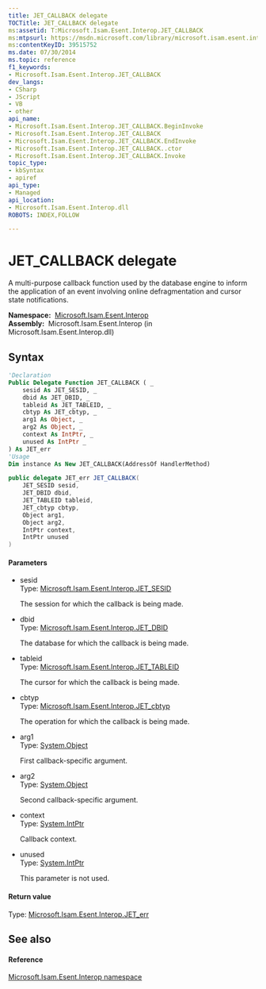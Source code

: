 ```yaml
---
title: JET_CALLBACK delegate
TOCTitle: JET_CALLBACK delegate
ms:assetid: T:Microsoft.Isam.Esent.Interop.JET_CALLBACK
ms:mtpsurl: https://msdn.microsoft.com/library/microsoft.isam.esent.interop.jet_callback(v=EXCHG.10)
ms:contentKeyID: 39515752
ms.date: 07/30/2014
ms.topic: reference
f1_keywords:
- Microsoft.Isam.Esent.Interop.JET_CALLBACK
dev_langs:
- CSharp
- JScript
- VB
- other
api_name: 
- Microsoft.Isam.Esent.Interop.JET_CALLBACK.BeginInvoke
- Microsoft.Isam.Esent.Interop.JET_CALLBACK
- Microsoft.Isam.Esent.Interop.JET_CALLBACK.EndInvoke
- Microsoft.Isam.Esent.Interop.JET_CALLBACK..ctor
- Microsoft.Isam.Esent.Interop.JET_CALLBACK.Invoke
topic_type: 
- kbSyntax
- apiref
api_type: 
- Managed
api_location: 
- Microsoft.Isam.Esent.Interop.dll
ROBOTS: INDEX,FOLLOW

---
```


# JET_CALLBACK delegate

A multi-purpose callback function used by the database engine to inform the application of an event involving online defragmentation and cursor state notifications.

**Namespace:**  [Microsoft.Isam.Esent.Interop](./microsoft.isam.esent.interop-namespace.md)  
**Assembly:**  Microsoft.Isam.Esent.Interop (in Microsoft.Isam.Esent.Interop.dll)

## Syntax

``` vb
'Declaration
Public Delegate Function JET_CALLBACK ( _
    sesid As JET_SESID, _
    dbid As JET_DBID, _
    tableid As JET_TABLEID, _
    cbtyp As JET_cbtyp, _
    arg1 As Object, _
    arg2 As Object, _
    context As IntPtr, _
    unused As IntPtr _
) As JET_err
'Usage
Dim instance As New JET_CALLBACK(AddressOf HandlerMethod)
```

``` csharp
public delegate JET_err JET_CALLBACK(
    JET_SESID sesid,
    JET_DBID dbid,
    JET_TABLEID tableid,
    JET_cbtyp cbtyp,
    Object arg1,
    Object arg2,
    IntPtr context,
    IntPtr unused
)
```

#### Parameters

  - sesid  
    Type: [Microsoft.Isam.Esent.Interop.JET_SESID](./jet-sesid-structure.md)  
    
    The session for which the callback is being made.

<!-- end list -->

  - dbid  
    Type: [Microsoft.Isam.Esent.Interop.JET_DBID](./jet-dbid-structure.md)  
    
    The database for which the callback is being made.

<!-- end list -->

  - tableid  
    Type: [Microsoft.Isam.Esent.Interop.JET_TABLEID](./jet-tableid-structure.md)  
    
    The cursor for which the callback is being made.

<!-- end list -->

  - cbtyp  
    Type: [Microsoft.Isam.Esent.Interop.JET_cbtyp](./jet-cbtyp-enumeration.md)  
    
    The operation for which the callback is being made.

<!-- end list -->

  - arg1  
    Type: [System.Object](/dotnet/api/system.object)  
    
    First callback-specific argument.

<!-- end list -->

  - arg2  
    Type: [System.Object](/dotnet/api/system.object)  
    
    Second callback-specific argument.

<!-- end list -->

  - context  
    Type: [System.IntPtr](/dotnet/api/system.intptr)  
    
    Callback context.

<!-- end list -->

  - unused  
    Type: [System.IntPtr](/dotnet/api/system.intptr)  
    
    This parameter is not used.

#### Return value

Type: [Microsoft.Isam.Esent.Interop.JET_err](./jet-err-enumeration.md)  

## See also

#### Reference

[Microsoft.Isam.Esent.Interop namespace](./microsoft.isam.esent.interop-namespace.md)